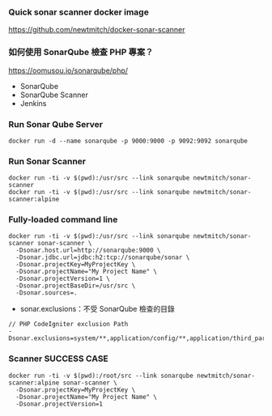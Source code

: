 ### Quick sonar scanner docker image
https://github.com/newtmitch/docker-sonar-scanner

### 如何使用 SonarQube 檢查 PHP 專案？
https://oomusou.io/sonarqube/php/
* SonarQube
* SonarQube Scanner
* Jenkins

### Run Sonar Qube Server
```
docker run -d --name sonarqube -p 9000:9000 -p 9092:9092 sonarqube
```

### Run Sonar Scanner
```
docker run -ti -v $(pwd):/usr/src --link sonarqube newtmitch/sonar-scanner
docker run -ti -v $(pwd):/usr/src --link sonarqube newtmitch/sonar-scanner:alpine
```

### Fully-loaded command line
```
docker run -ti -v $(pwd):/usr/src --link sonarqube newtmitch/sonar-scanner sonar-scanner \
  -Dsonar.host.url=http://sonarqube:9000 \
  -Dsonar.jdbc.url=jdbc:h2:tcp://sonarqube/sonar \
  -Dsonar.projectKey=MyProjectKey \
  -Dsonar.projectName="My Project Name" \
  -Dsonar.projectVersion=1 \
  -Dsonar.projectBaseDir=/usr/src \
  -Dsonar.sources=.
```
* sonar.exclusions：不受 SonarQube 檢查的目錄
```
// PHP CodeIgniter exclusion Path
-Dsonar.exclusions=system/**,application/config/**,application/third_party/**,application/logs/**,index.php
```

### Scanner SUCCESS CASE
```
docker run -ti -v $(pwd):/root/src --link sonarqube newtmitch/sonar-scanner:alpine sonar-scanner \
  -Dsonar.projectKey=MyProjectKey \
  -Dsonar.projectName="My Project Name" \
  -Dsonar.projectVersion=1
 ```
 
